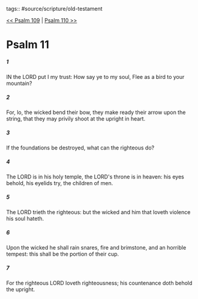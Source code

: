 tags:: #source/scripture/old-testament

[<< Psalm 109](source/scripture/old-testament/19_Psalms/Psalm_109.md) | [Psalm 110 >>](source/scripture/old-testament/19_Psalms/Psalm_110.md)

# Psalm 11

##### 1

IN the LORD put I my trust: How say ye to my soul, Flee as a bird to your mountain?

##### 2

For, lo, the wicked bend their bow, they make ready their arrow upon the string, that they may privily shoot at the upright in heart.

##### 3

If the foundations be destroyed, what can the righteous do?

##### 4

The LORD is in his holy temple, the LORD's throne is in heaven: his eyes behold, his eyelids try, the children of men.

##### 5

The LORD trieth the righteous: but the wicked and him that loveth violence his soul hateth.

##### 6

Upon the wicked he shall rain snares, fire and brimstone, and an horrible tempest: this shall be the portion of their cup.

##### 7

For the righteous LORD loveth righteousness; his countenance doth behold the upright.
